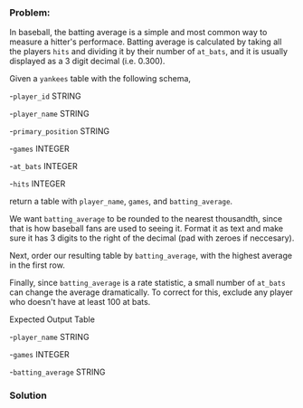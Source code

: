 ### Problem:
<p>In baseball, the batting average is a simple and most common way to measure a hitter&apos;s performace.  Batting average is calculated by taking all the players <code>hits</code> and dividing it by their number of <code>at_bats</code>, and it is usually displayed as a 3 digit decimal (i.e. 0.300).</p>
<p>Given a <code>yankees</code> table with  the following schema,</p>
<p>-<code>player_id</code> STRING</p>
<p>-<code>player_name</code> STRING</p>
<p>-<code>primary_position</code> STRING</p>
<p>-<code>games</code>  INTEGER</p>
<p>-<code>at_bats</code> INTEGER</p>
<p>-<code>hits</code> INTEGER</p>
<p>return a table with <code>player_name</code>, <code>games</code>, and <code>batting_average</code>. </p>
<p>We want <code>batting_average</code> to be rounded to the nearest thousandth, since that is how baseball fans are used to seeing it. Format it as text and make sure it has 3 digits to the right of the decimal (pad with zeroes if neccesary).</p>
<p>Next, order our resulting table by <code>batting_average</code>, with the highest average in the first row. </p>
<p>Finally, since <code>batting_average</code> is a rate statistic, a small number of <code>at_bats</code> can change the average dramatically. To correct for this, exclude any player who doesn&apos;t have at least 100 at bats. </p>
<p>Expected Output Table</p>
<p>-<code>player_name</code> STRING</p>
<p>-<code>games</code> INTEGER</p>
<p>-<code>batting_average</code> STRING</p>

### Solution